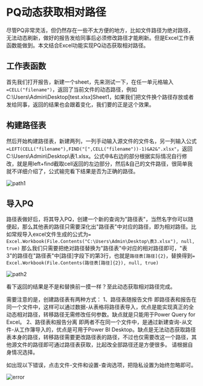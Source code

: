 # PQ动态获取相对路径

尽管PQ非常灵活，但仍然存在一些不太方便的地方，比如文件路径为绝对路径，无法动态刷新，做好的报告发给同事后必须修改路径才能刷新。但是Excel工作表函数能做到。本文结合Excel功能实现PQ动态获取相对路径。

## 工作表函数

首先我们打开报告，新建一个sheet，先来测试一下，在任一单元格输入`=CELL("filename")`，返回了当前文件的动态路径，例如C:\Users\Admin\Desktop\[test.xlsx]Sheet1，如果我们把文件换个路径存放或者发给同事，返回的结果也会跟着变化，我们要的正是这个效果。

## 构建路径表

然后开始构建路径表，新建两列，一列手动输入源文件的文件名，另一列输入公式`=LEFT(CELL("filename"),FIND("[",CELL("filename"))-1)&A2&".xlsx"`，返回C:\Users\Admin\Desktop\表1.xlsx。公式中&右边的部分根据实际情况自行修改，就是用left+find截取cell返回的左边部分，然后&自己的文件路径，很简单我就不详细介绍了，公式输完看下结果是否为正确的路径。

![path1](/.media/path1.jpg)

## 导入PQ

路径表做好后，将其导入PQ，创建一个新的查询为"路径表"，当然名字你可以随便起，那么其他表的路径只需要深化出"路径表"中对应的路径，即为相对路径。比如常规导入excel文件生成的公式为`= Excel.Workbook(File.Contents("C:\Users\Admin\Desktop\表3.xlsx"), null, true)`
那么我们只需要把绝对路径替换为"路径表"中对应的相对路径即可，"表3"的路径在"路径表"中[路径]字段下的第3行，也就是`路径表[路径]{2}`，替换得到`= Excel.Workbook(File.Contents(路径表[路径]{2}), null, true)`

![path2](/.media/path2.jpg)

看下返回的结果是不是和替换前一摸一样？至此动态获取相对路径完成。

需要注意的是，创建路径表有两种方式：
1、路径表随报告文件
即路径表和报告在同一个文件中，这样可以通过数据-从表格将路径表导入，优点是能实现真正的全动态相对路径，转移路径无需修改任何参数。缺点就是只能用于Power Query for Excel。
2、路径表和报告分离
即两者不在同一个文件中，是通过新建查询-从文件-从工作簿导入的，优点是可用于Power BI Desktop。缺点是无法动态获取路径表本身的路径，转移路径需要更改路径表的路径，不过也仅需要改这一个路径，其他源文件的路径即可通过路径表获取，比起改全部路径还是方便很多。
请根据自身情况选择。

如出现以下错误，点击文件-文件和设置-查询选项，把隐私设置为始终忽略即可。

![error](/.media/error.png)
